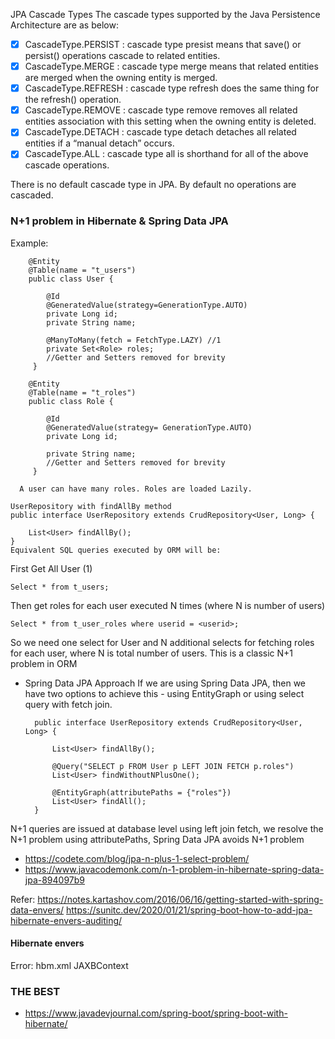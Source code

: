 

JPA Cascade Types
The cascade types supported by the Java Persistence Architecture are as below:

-[x] CascadeType.PERSIST : cascade type presist means that save() or persist() operations cascade to related entities.
-[x] CascadeType.MERGE : cascade type merge means that related entities are merged when the owning entity is merged.
-[x] CascadeType.REFRESH : cascade type refresh does the same thing for the refresh() operation.
-[x] CascadeType.REMOVE : cascade type remove removes all related entities association with this setting when the owning entity is deleted.
-[x] CascadeType.DETACH : cascade type detach detaches all related entities if a “manual detach” occurs.
-[x] CascadeType.ALL : cascade type all is shorthand for all of the above cascade operations.

There is no default cascade type in JPA. By default no operations are cascaded.

### N+1 problem in Hibernate & Spring Data JPA
Example: 
        
        @Entity
        @Table(name = "t_users")
        public class User {
        
            @Id
            @GeneratedValue(strategy=GenerationType.AUTO)
            private Long id;
            private String name;
        
            @ManyToMany(fetch = FetchType.LAZY) //1                  
            private Set<Role> roles;
            //Getter and Setters removed for brevity
         }
        
        @Entity
        @Table(name = "t_roles")
        public class Role {
        
            @Id
            @GeneratedValue(strategy= GenerationType.AUTO)
            private Long id;
        
            private String name;
            //Getter and Setters removed for brevity
         }
      
      A user can have many roles. Roles are loaded Lazily.
    
    UserRepository with findAllBy method
    public interface UserRepository extends CrudRepository<User, Long> {
    
        List<User> findAllBy();
    }
    Equivalent SQL queries executed by ORM will be:
    
First Get All User (1)
    
    Select * from t_users;

Then get roles for each user executed N times (where N is number of users)
    
    Select * from t_user_roles where userid = <userid>;
    
So we need one select for User and N additional selects for fetching roles 
for each user, where N is total number of users. 
This is a classic N+1 problem in ORM

* Spring Data JPA Approach
If we are using Spring Data JPA, then we have two options to achieve this - using EntityGraph or using select query with fetch join.


        public interface UserRepository extends CrudRepository<User, Long> {
        
            List<User> findAllBy();             
        
            @Query("SELECT p FROM User p LEFT JOIN FETCH p.roles")  
            List<User> findWithoutNPlusOne();
        
            @EntityGraph(attributePaths = {"roles"})                
            List<User> findAll();
        }
        
N+1 queries are issued at database level
using left join fetch, we resolve the N+1 problem
using attributePaths, Spring Data JPA avoids N+1 problem

   
   * https://codete.com/blog/jpa-n-plus-1-select-problem/
   * https://www.javacodemonk.com/n-1-problem-in-hibernate-spring-data-jpa-894097b9

Refer:
https://notes.kartashov.com/2016/06/16/getting-started-with-spring-data-envers/
https://sunitc.dev/2020/01/21/spring-boot-how-to-add-jpa-hibernate-envers-auditing/
#### Hibernate envers
Error: hbm.xml JAXBContext

### THE BEST
  * https://www.javadevjournal.com/spring-boot/spring-boot-with-hibernate/
  